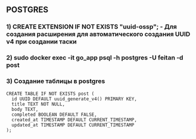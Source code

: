 ## POSTGRES

### 1) CREATE EXTENSION IF NOT EXISTS "uuid-ossp"; - Для создания расширения для автоматического создания UUID v4 при создании таски

### 2) sudo docker exec -it go_app psql -h postgres -U feitan -d post

### 3) Создание таблицы в postgres

```
CREATE TABLE IF NOT EXISTS post (
  id UUID DEFAULT uuid_generate_v4() PRIMARY KEY,
  title TEXT NOT NULL,
  body TEXT,
  completed BOOLEAN DEFAULT FALSE,
  created_at TIMESTAMP DEFAULT CURRENT_TIMESTAMP,
  updated_at TIMESTAMP DEFAULT CURRENT_TIMESTAMP
);
```

